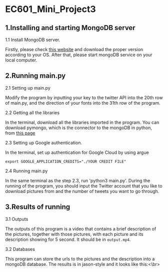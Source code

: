 # EC601_Mini_Project3

## 1.Installing and starting MongoDB server

1.1 Install MongoDB server.

Firstly, please check [this website](https://docs.mongodb.com/manual/administration/install-community/) and download the proper version according to your OS. After that, please start mongoDB service on your local computer.

## 2.Running main.py

2.1 Setting up main.py

Modify the program by inputting your key to the twitter API into the 20th row of main.py, and the direction of your fonts into the 31th row of the program.

2.2 Getting all the libraries

In the terminal, download all the libraries imported in the program. You can download pymongo, which is the connector to the mongoDB in python, from [this page](https://api.mongodb.com/python/current/installation.html)

2.3 Setting up Google authentication.

In the terminal, set up authentication for Google Cloud by using argue
```
export GOOGLE_APPLICATION_CREDITS="./YOUR CREDIT FILE"
```

2.4 Running main.py

In the same terminal as the step 2.3, run 'python3 main.py'. During the running of the program, you should input the Twitter account that you like to download pictures from and the number of tweets you want to go through.

## 3.Results of running

3.1 Outputs

The outputs of this program is a video that contains a brief description of the pictures, together with those pictures, with each picture and its description showing for 5 second. It should be in `output.mp4`.

3.2 Databases

This program can store the urls to the pictures and the description into a mongoDB database. The results is in jason-style and it looks like this:<\br>
```

```

